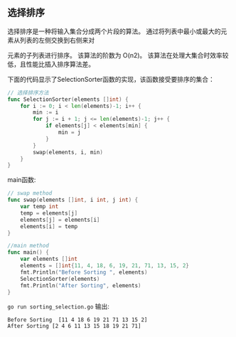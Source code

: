 ## 选择排序

选择排序是一种将输入集合分成两个片段的算法。 通过将列表中最小或最大的元素从列表的左侧交换到右侧来对

元素的子列表进行排序。 该算法的阶数为 O(n2)。 该算法在处理大集合时效率较低，且性能比插入排序算法差。

下面的代码显示了SelectionSorter函数的实现，该函数接受要排序的集合：

```go
// 选择排序方法
func SelectionSorter(elements []int) {
	for i := 0; i < len(elements)-1; i++ {
		min := i
		for j := i + 1; j <= len(elements)-1; j++ {
			if elements[j] < elements[min] {
				min = j
			}
		}
		swap(elements, i, min)
	}
}
```

main函数:

```go
// swap method
func swap(elements []int, i int, j int) {
	var temp int
	temp = elements[j]
	elements[j] = elements[i]
	elements[i] = temp
}

//main method
func main() {
	var elements []int
	elements = []int{11, 4, 18, 6, 19, 21, 71, 13, 15, 2}
	fmt.Println("Before Sorting ", elements)
	SelectionSorter(elements)
	fmt.Println("After Sorting", elements)
}
```

`go run sorting_selection.go` 输出:

```
Before Sorting  [11 4 18 6 19 21 71 13 15 2]
After Sorting [2 4 6 11 13 15 18 19 21 71]
```
